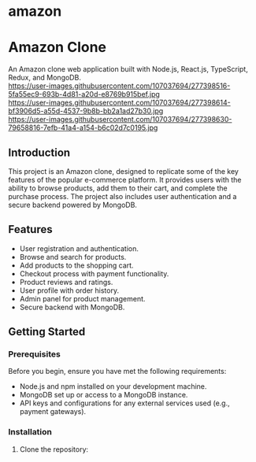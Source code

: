# amazon

# Amazon Clone

An Amazon clone web application built with Node.js, React.js, TypeScript, Redux, and MongoDB.
<br/>
https://user-images.githubusercontent.com/107037694/277398516-5fa55ec9-693b-4d81-a20d-e8769b915bef.jpg
<br/>
https://user-images.githubusercontent.com/107037694/277398614-bf3906d5-a55d-4537-9b8b-bb2a1ad27b30.jpg
<br/>
https://user-images.githubusercontent.com/107037694/277398630-79658816-7efb-41a4-a154-b6c02d7c0195.jpg
## Introduction

This project is an Amazon clone, designed to replicate some of the key features of the popular e-commerce platform. It provides users with the ability to browse products, add them to their cart, and complete the purchase process. The project also includes user authentication and a secure backend powered by MongoDB.

## Features

- User registration and authentication.
- Browse and search for products.
- Add products to the shopping cart.
- Checkout process with payment functionality.
- Product reviews and ratings.
- User profile with order history.
- Admin panel for product management.
- Secure backend with MongoDB.

## Getting Started

### Prerequisites

Before you begin, ensure you have met the following requirements:

- Node.js and npm installed on your development machine.
- MongoDB set up or access to a MongoDB instance.
- API keys and configurations for any external services used (e.g., payment gateways).

### Installation

1. Clone the repository:

